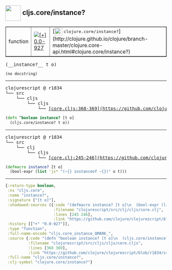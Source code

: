 ## <img width="48px" valign="middle" src="http://i.imgur.com/Hi20huC.png"> cljs.core/instance?

 <table border="1">
<tr>
<td>function</td>
<td><a href="https://github.com/cljsinfo/api-refs/tree/0.0-927"><img valign="middle" alt="[+] 0.0-927" src="https://img.shields.io/badge/+-0.0--927-lightgrey.svg"></a> </td>
<td>
[<img height="24px" valign="middle" src="http://i.imgur.com/1GjPKvB.png"> <samp>clojure.core/instance?</samp>](http://clojure.github.io/clojure/branch-master/clojure.core-api.html#clojure.core/instance?)
</td>
</tr>
</table>

 <samp>
(__instance?__ t o)<br>
</samp>

```
(no docstring)
```

---

 <pre>
clojurescript @ r1834
└── src
    └── cljs
        └── cljs
            └── <ins>[core.cljs:368-369](https://github.com/clojure/clojurescript/blob/r1834/src/cljs/cljs/core.cljs#L368-L369)</ins>
</pre>

```clj
(defn ^boolean instance? [t o]
  (cljs.core/instance? t o))
```


---

 <pre>
clojurescript @ r1834
└── src
    └── clj
        └── cljs
            └── <ins>[core.clj:245-246](https://github.com/clojure/clojurescript/blob/r1834/src/clj/cljs/core.clj#L245-L246)</ins>
</pre>

```clj
(defmacro instance? [t o]
  (bool-expr (list 'js* "(~{} instanceof ~{})" o t)))
```

---

```clj
{:return-type boolean,
 :ns "cljs.core",
 :name "instance?",
 :signature ["[t o]"],
 :shadowed-sources ({:code "(defmacro instance? [t o]\n  (bool-expr (list 'js* \"(~{} instanceof ~{})\" o t)))",
                     :filename "clojurescript/src/clj/cljs/core.clj",
                     :lines [245 246],
                     :link "https://github.com/clojure/clojurescript/blob/r1834/src/clj/cljs/core.clj#L245-L246"}),
 :history [["+" "0.0-927"]],
 :type "function",
 :full-name-encode "cljs.core_instance_QMARK_",
 :source {:code "(defn ^boolean instance? [t o]\n  (cljs.core/instance? t o))",
          :filename "clojurescript/src/cljs/cljs/core.cljs",
          :lines [368 369],
          :link "https://github.com/clojure/clojurescript/blob/r1834/src/cljs/cljs/core.cljs#L368-L369"},
 :full-name "cljs.core/instance?",
 :clj-symbol "clojure.core/instance?"}

```
